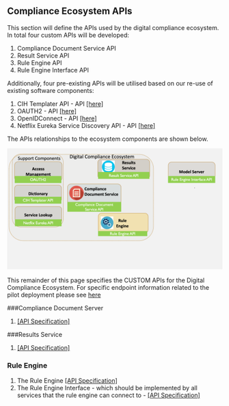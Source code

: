 ## Compliance Ecosystem APIs

This section will define the APIs used by the digital compliance ecosystem. In total four custom APIs will be developed:

1. Compliance Document Service API
2. Result Service API
3. Rule Engine API
4. Rule Engine Interface API

Additionally, four pre-existing APIs will be utilised based on our re-use of existing software components:

1. CIH Templater API - API <a href="https://docs.dcom.org.uk/resources/templater" target="_blank">[here]</a>
2. OAUTH2 - API <a href="https://oauth.net/2/" target="_blank">[here]</a>
3. OpenIDConnect - API <a href="https://openid.net/connect/" target="_blank">[here]</a>
4. Netflix Eureka Service Discovery API - API <a href="https://github.com/Netflix/eureka/wiki/Eureka-REST-operations" target="_blank">[here]</a>

The APIs relationships to the ecosystem components are shown below.

![APIS](API.png)

This remainder of this page specifies the CUSTOM APIs for the Digital Compliance Ecosystem. For specific endpoint information related to the pilot deployment please see [here](pilot.md)

###Compliance Document Server

1. <a href="https://docs.dcom.org.uk/resources/compliancedocumentserver" target="_blank">[API Specification]</a> 

###Results Service

1. <a href="https://docs.dcom.org.uk/resources/resultserver" target="_blank">[API Specification]</a>

### Rule Engine

1. The Rule Engine <a href="https://docs.dcom.org.uk/resources/ruleengine" target="_blank">[API Specification]</a>
2. The Rule Engine Interface - which should be implemented by all services that the rule engine can connect to - <a href="https://docs.dcom.org.uk/resources/ruleengineinterface" target="_blank">[API Specification]</a>

